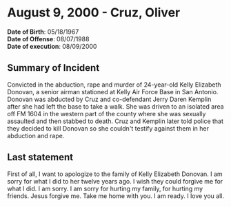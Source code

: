 # August 9, 2000 - Cruz, Oliver

**Date of Birth**: 05/18/1967<br/>
**Date of Offense**: 08/07/1988<br/>
**Date of execution**: 08/09/2000<br/>

## Summary of Incident
Convicted in the abduction, rape and murder of 24-year-old Kelly Elizabeth Donovan, a senior airman stationed at Kelly Air Force Base in San Antonio. Donovan was abducted by Cruz and co-defendant Jerry Daren Kemplin after she had left the base to take a walk. She was driven to an isolated area off FM 1604 in the western part of the county where she was sexually assaulted and then stabbed to death. Cruz and Kemplin later told police that they decided to kill Donovan so she couldn't testify against them in her abduction and rape.

## Last statement
First of all, I want to apologize to the family of Kelly Elizabeth Donovan. I am sorry for what I did to her twelve years ago. I wish they could forgive me for what I did. I am sorry. I am sorry for hurting my family, for hurting my friends. Jesus forgive me. Take me home with you. I am ready. I love you all.